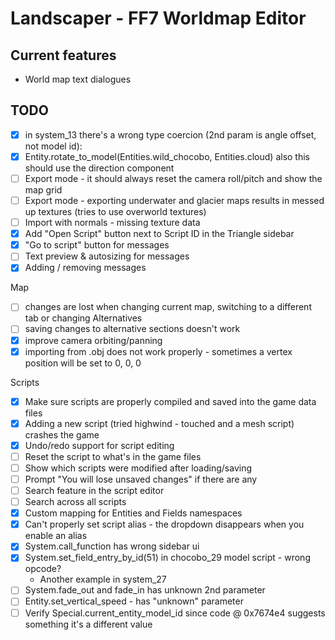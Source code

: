 # Landscaper - FF7 Worldmap Editor

## Current features

* World map text dialogues

## TODO

* [x] in system_13 there's a wrong type coercion (2nd param is angle offset, not model id):
* [x] Entity.rotate_to_model(Entities.wild_chocobo, Entities.cloud) also this should use the direction component
* [ ] Export mode - it should always reset the camera roll/pitch and show the map grid
* [ ] Export mode - exporting underwater and glacier maps results in messed up textures (tries to use overworld textures)
* [ ] Import with normals - missing texture data
* [x] Add "Open Script" button next to Script ID in the Triangle sidebar
* [x] "Go to script" button for messages
* [ ] Text preview & autosizing for messages
* [x] Adding / removing messages

Map
* [ ] changes are lost when changing current map, switching to a different tab or changing Alternatives
* [ ] saving changes to alternative sections doesn't work
* [x] improve camera orbiting/panning
* [x] importing from .obj does not work properly - sometimes a vertex position will be set to 0, 0, 0

Scripts
* [x] Make sure scripts are properly compiled and saved into the game data files
* [x] Adding a new script (tried highwind - touched and a mesh script) crashes the game
* [x] Undo/redo support for script editing
* [ ] Reset the script to what's in the game files
* [ ] Show which scripts were modified after loading/saving
* [ ] Prompt "You will lose unsaved changes" if there are any
* [ ] Search feature in the script editor
* [ ] Search across all scripts
* [x] Custom mapping for Entities and Fields namespaces
* [x] Can't properly set script alias - the dropdown disappears when you enable an alias
* [x] System.call_function has wrong sidebar ui
* [x] System.set_field_entry_by_id(51) in chocobo_29 model script - wrong opcode?
  * Another example in system_27
* [ ] System.fade_out and fade_in has unknown 2nd parameter
* [ ] Entity.set_vertical_speed - has "unknown" parameter
* [ ] Verify Special.current_entity_model_id since code @ 0x7674e4 suggests something it's a different value